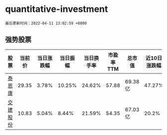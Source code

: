 # quantitative-investment

`最后更新时间：2022-04-11 13:02:59 +0800`

## 强势股票

|股票|当前价|当日涨跌幅|当日振幅|当日换手率|市盈率TTM|总市值|近10日涨跌幅|
|----|----|----|----|----|----|----|----|
|[泰恩康](https://xueqiu.com/S/SZ301263)|29.35|3.78%|10.25%|24.62%|57.88|69.38亿|47.27%|
|[交建股份](https://xueqiu.com/S/SH603815)|10.83|5.04%|8.44%|21.59%|54.35|67.03亿|20.2%|
